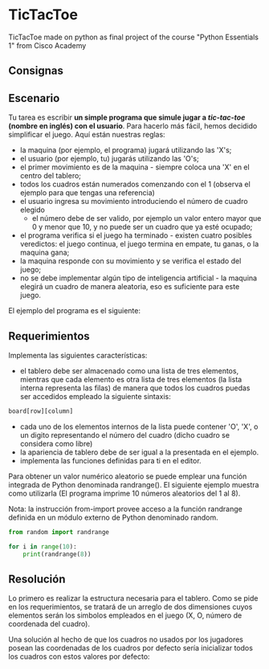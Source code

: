 # TicTacToe
TicTacToe made on python as final project of the course "Python Essentials 1" from Cisco Academy


## Consignas

## Escenario

Tu tarea es escribir **un simple programa que simule jugar a *tic-tac-toe* (nombre en inglés) con el usuario**. Para hacerlo más fácil, hemos decidido simplificar el juego. Aquí están nuestras reglas:

- la maquina (por ejemplo, el programa) jugará utilizando las 'X's;
- el usuario (por ejemplo, tu) jugarás utilizando las 'O's;
- el primer movimiento es de la maquina - siempre coloca una 'X' en el centro del tablero;
- todos los cuadros están numerados comenzando con el 1 (observa el ejemplo para que tengas una referencia)
- el
   usuario ingresa su movimiento introduciendo el número de cuadro elegido
  - el número debe de ser valido, por ejemplo un valor entero mayor que 0 y menor que 10, y no puede ser un cuadro que ya esté ocupado;
- el programa verifica si el juego ha terminado - existen cuatro 
  posibles veredictos: el juego continua, el juego termina en empate, tu 
  ganas, o la maquina gana;
- la maquina responde con su movimiento y se verifica el estado del juego;
- no se debe implementar algún tipo de inteligencia artificial - la 
  maquina elegirá un cuadro de manera aleatoria, eso es suficiente para 
  este juego.

El ejemplo del programa es el siguiente:

## Requerimientos

Implementa las siguientes características:

- el tablero debe ser almacenado como una lista de tres elementos, 
  mientras que cada elemento es otra lista de tres elementos (la lista 
  interna representa las filas) de manera que todos los cuadros puedas ser
   accedidos empleado la siguiente sintaxis:



```python
board[row][column]
```

- cada uno de los elementos internos de la lista puede contener 'O', 'X', o un digito representando el número del cuadro (dicho cuadro se considera como libre)
- la apariencia de tablero debe de ser igual a la presentada en el ejemplo.
- implementa las funciones definidas para ti en el editor.



Para obtener un valor numérico aleatorio se puede emplear una función integrada de Python denominada randrange(). El siguiente ejemplo muestra como utilizarla (El programa imprime 10 números aleatorios del 1 al 8).

Nota: la instrucción from-import provee acceso a la función randrange definida en un módulo externo de Python denominado random.



```python
from random import randrange

for i in range(10):
    print(randrange(8))
```





## Resolución



Lo primero es realizar la estructura necesaria para el tablero. Como se pide en los requerimientos, se tratará de un arreglo de dos dimensiones cuyos elementos serán los simbolos empleados en el juego (X, O, número de coordenada del cuadro). 

Una solución al hecho de que los cuadros no usados por los jugadores posean las coordenadas de los cuadros por defecto sería inicializar todos los cuadros con estos valores por defecto:

